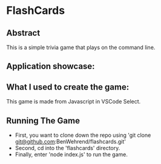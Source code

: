 # FlashCards

## Abstract

This is a simple trivia game that plays on the command line.

## Application showcase:



## What I used to create the game:

This game is made from Javascript in VSCode Select. 

## Running The Game

- First, you want to clone down the repo using 'git clone git@github.com:BenWehrend/flashcards.git'
- Second, cd into the 'flashcards' directory.
- Finally, enter 'node index.js' to run the game.